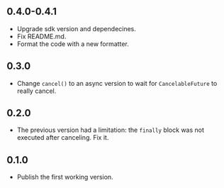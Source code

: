 ## 0.4.0-0.4.1

- Upgrade sdk version and dependecines.
- Fix README.md.
- Format the code with a new formatter.

## 0.3.0

- Change `cancel()` to an async version to wait for `CancelableFuture` to
really cancel.

## 0.2.0

- The previous version had a limitation: the `finally` block was not executed
  after canceling. Fix it.

## 0.1.0

- Publish the first working version.
